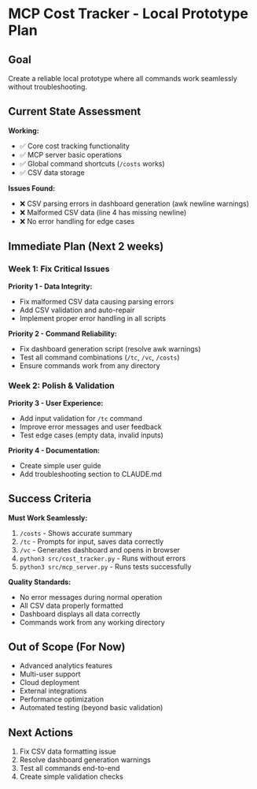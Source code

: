 # MCP Cost Tracker - Local Prototype Plan

## Goal
Create a reliable local prototype where all commands work seamlessly without troubleshooting.

## Current State Assessment

**Working:**
- ✅ Core cost tracking functionality
- ✅ MCP server basic operations
- ✅ Global command shortcuts (`/costs` works)
- ✅ CSV data storage

**Issues Found:**
- ❌ CSV parsing errors in dashboard generation (awk newline warnings)
- ❌ Malformed CSV data (line 4 has missing newline)
- ❌ No error handling for edge cases

## Immediate Plan (Next 2 weeks)

### Week 1: Fix Critical Issues
**Priority 1 - Data Integrity:**
- Fix malformed CSV data causing parsing errors
- Add CSV validation and auto-repair
- Implement proper error handling in all scripts

**Priority 2 - Command Reliability:**
- Fix dashboard generation script (resolve awk warnings)
- Test all command combinations (`/tc`, `/vc`, `/costs`)
- Ensure commands work from any directory

### Week 2: Polish & Validation
**Priority 3 - User Experience:**
- Add input validation for `/tc` command
- Improve error messages and user feedback
- Test edge cases (empty data, invalid inputs)

**Priority 4 - Documentation:**
- Create simple user guide
- Add troubleshooting section to CLAUDE.md

## Success Criteria

**Must Work Seamlessly:**
1. `/costs` - Shows accurate summary
2. `/tc` - Prompts for input, saves data correctly
3. `/vc` - Generates dashboard and opens in browser
4. `python3 src/cost_tracker.py` - Runs without errors
5. `python3 src/mcp_server.py` - Runs tests successfully

**Quality Standards:**
- No error messages during normal operation
- All CSV data properly formatted
- Dashboard displays all data correctly
- Commands work from any working directory

## Out of Scope (For Now)
- Advanced analytics features
- Multi-user support
- Cloud deployment
- External integrations
- Performance optimization
- Automated testing (beyond basic validation)

## Next Actions
1. Fix CSV data formatting issue
2. Resolve dashboard generation warnings
3. Test all commands end-to-end
4. Create simple validation checks
